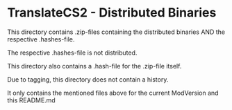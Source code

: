 # TranslateCS2 - Distributed Binaries
This directory contains .zip-files containing the distributed binaries AND the respective .hashes-file.

The respective .hashes-file is not distributed.

This directory also contains a .hash-file for the .zip-file itself.

Due to tagging, this directory does not contain a history.

It only contains the mentioned files above for the current ModVersion and this README.md
